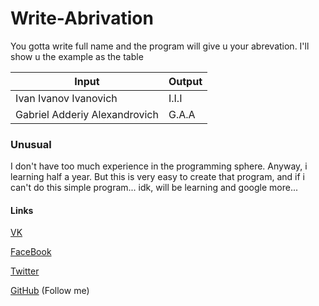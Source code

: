 # Write-Abrivation
You gotta write full name and the program will give u your abrevation. I'll show u the example as the table

Input | Output
----- | ------
Ivan Ivanov Ivanovich | I.I.I
Gabriel Adderiy Alexandrovich | G.A.A

### Unusual
I don't have too much experience in the programming sphere. Anyway, i learning half a year.
But this is very easy to create that program, and if
i can't do this simple program... idk, will be learning and google more...

#### Links
[VK](https://vk.com/volosatik2019)

[FaceBook](https://www.facebook.com/profile.php?id=100053638245587)

[Twitter](https://twitter.com/Vladisl97850251)

[GitHub](https://github.com/vladkoshko) (Follow me)
